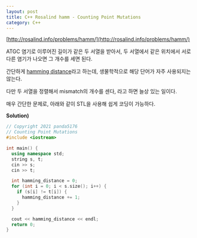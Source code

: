 ```yaml
---
layout: post
title: C++ Rosalind hamm - Counting Point Mutations
category: C++
---
```


[http://rosalind.info/problems/hamm/](http://rosalind.info/problems/hamm/)

ATGC 염기로 이루어진 길이가 같은 두 서열을 받아서, 두 서열에서 같은 위치에서 서로 다른 염기가 나오면 그 개수를 세면 된다.

간단하게 [hamming distance](https://ko.wikipedia.org/wiki/%ED%95%B4%EB%B0%8D_%EA%B1%B0%EB%A6%AC)라고 하는데, 생물학적으로 해당 단어가 자주 사용되지는 않는다.

다만 두 서열을 정렬해서 mismatch의 개수를 센다, 라고 하면 늘상 있는 일이다.

매우 간단한 문제로, 아래와 같이 STL을 사용해 쉽게 코딩이 가능하다.

<!--description-->

**Solution)**

```c++
// Copyright 2021 panda5176
// Counting Point Mutations
#include <iostream>

int main() {
  using namespace std;
  string s, t;
  cin >> s;
  cin >> t;

  int hamming_distance = 0;
  for (int i = 0; i < s.size(); i++) {
    if (s[i] != t[i]) {
      hamming_distance += 1;
    }
  }

  cout << hamming_distance << endl;
  return 0;
}
```
